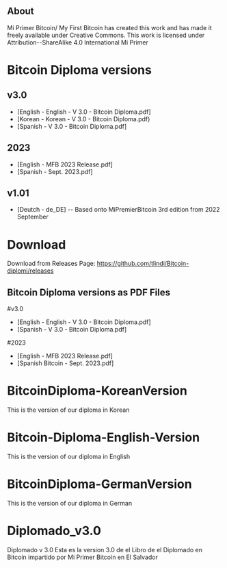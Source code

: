 ## About

Mi Primer Bitcoin/ My First Bitcoin has created this work and has made it freely available under Creative Commons. This work is licensed under Attribution--ShareAlike 4.0 International Mi Primer 

# Bitcoin Diploma versions
## v3.0
- [English - English - V 3.0 - Bitcoin Diploma.pdf]
- [Korean - Korean - V 3.0 - Bitcoin Diploma.pdf)
- [Spanish - V 3.0 - Bitcoin Diploma.pdf]
## 2023
- [English - MFB 2023 Release.pdf]
- [Spanish - Sept. 2023.pdf]
## v1.01
- [Deutch - de_DE]
-- Based onto MiPremierBitcoin 3rd edition from 2022 September

# Download
Download from Releases Page: https://github.com/tlindi/Bitcoin-diplomi/releases

## Bitcoin Diploma versions as PDF Files
#v3.0
- [English - English - V 3.0 - Bitcoin Diploma.pdf]
- [Spanish - V 3.0 - Bitcoin Diploma.pdf]

#2023 
- [English - MFB 2023 Release.pdf]
- [Spanish Bitcoin - Sept. 2023.pdf]

# BitcoinDiploma-KoreanVersion
This is the version of our diploma in Korean

# Bitcoin-Diploma-English-Version
This is the version of our diploma in English

# BitcoinDiploma-GermanVersion
This is the version of our diploma in German

# Diplomado_v3.0
Diplomado v 3.0
Esta es la version 3.0 de el Libro de el Diplomado en Bitcoin impartido por Mi Primer Bitcoin en El Salvador
